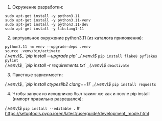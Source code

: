 1) Окружение разработки:  

`sudo apt-get install -y python3.11`  
`sudo apt-get install -y python3.11-venv`  
`sudo apt-get install -y python3.11-dev`  
`sudo apt-get install -y libclang1-11`  
<!-- `pip install flake8 pyflakes pylint pylint-venv`  # --init-hook="import pylint_venv; pylint_venv.inithook()" -->  


2) виртуальное окружение python3.11 (из каталога приложения):  
    
`python3.11 -m venv --upgrade-deps .venv`  
`source .venv/bin/activate`  
_(.venv)$_  `pip install --upgrade pip`  
_(.venv)$_  `pip install flake8 pyflakes pylint`  
_(.venv)$_  `pip install -r requirements.txt`  
_(.venv)$_  `deactivate`  
 

3) Пакетные зависимости:  

_(.venv)$_  `pip install ctypeslib2 clang==11`  
_(.venv)$_  `pip install requests`  




4) Чтобы запуск из исходников был таким-же как и после pip install (импорт правильно разрешался):  

_(.venv)$_  `pip install --editable .`  # https://setuptools.pypa.io/en/latest/userguide/development_mode.html  


